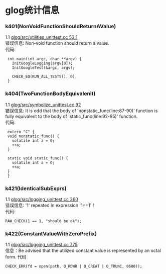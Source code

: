 glog统计信息
=======================
### k401(NonVoidFunctionShouldReturnAValue)
1.1 [glog/src/utilities_unittest.cc 53:1 ](glog/src/utilities_unittest.cc#L53)<br>
错误信息: Non-void function should return a value.<br>
代码:
```
 int main(int argc, char **argv) {
   InitGoogleLogging(argv[0]);
   InitGoogleTest(&argc, argv);

   CHECK_EQ(RUN_ALL_TESTS(), 0);
 }
```
### k404(TwoFunctionBodyEquivalenit)
1.1 [glog/src/symbolize_unittest.cc 92](glog/src/symbolize_unittest.cc#L87-L95) <br>
错误信息: It is odd that the body of 'nonstatic_func(line:87-90)' function is fully equivalent to the body of 'static_func(line:92-95)' function.<br>
代码:
```
 extern "C" {
 void nonstatic_func() {
   volatile int a = 0;
   ++a;
 }

 static void static_func() {
   volatile int a = 0;
   ++a;
 }
 }
```
### k421(IdenticalSubExprs)
1.1 [glog/src/logging_unittest.cc 360](glog/src/logging_unittest.cc#L360) <br>
错误信息: '1' repeated in expression '1==1' !<br>
代码:
```
RAW_CHECK(1 == 1, "should be ok");
```
### k422(ConstantValueWithZeroPrefix)
1.1 [glog/src/logging_unittest.cc 775](glog/src/logging_unittest.cc#L775) <br>
信息：Be advised that the utilized constant value is represented by an octal form.
代码
```
CHECK_ERR(fd = open(path, O_RDWR | O_CREAT | O_TRUNC, 0600));
```
